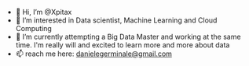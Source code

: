 - 👋 Hi, I’m @Xpitax
- 👀 I’m interested in Data scientist, Machine Learning and Cloud Computing
- 🌱 I’m currently attempting a Big Data Master and working at the same time. I'm really will and excited to learn more and more about data
- 📫 reach me here: danielegerminale@gmail.com

<!---
Xpitax/Xpitax is a ✨ special ✨ repository because its `README.md` (this file) appears on your GitHub profile.
You can click the Preview link to take a look at your changes.
--->
